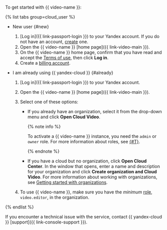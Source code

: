 To get started with {{ video-name }}:

{% list tabs group=cloud_user %}

- New user {#new}

  1. [Log in]({{ link-passport-login }}) to your Yandex account. If you do not have an account, [create](https://yandex.com/support/id/en/authorization/registration.html) one.
  1. Open the {{ video-name }} [home page]({{ link-video-main }}).
  1. On the {{ video-name }} home page, confirm that you have read and accept the [Terms of use](https://yandex.com/legal/cloud_termsofuse/?lang=en), then click **Log in**.
  1. Create a [billing account](../../billing/operations/create-new-account.md).

- I am already using {{ yandex-cloud }} {#already}

  1. [Log in]({{ link-passport-login }}) to your Yandex account.
  1. Open the {{ video-name }} [home page]({{ link-video-main }}).
  1. Select one of these options:

     * If you already have an organization, select it from the drop-down menu and click **Open Cloud Video**.

       {% note info %}

       To activate a {{ video-name }} instance, you need the `admin` or `owner` role. For more information about roles, see [{#T}](../../organization/security/index.md).

       {% endnote %}

     * If you have a cloud but no organization, click **Open Cloud Center**. In the window that opens, enter a name and description for your organization and click **Create organization and Cloud Video**. For more information about working with organizations, see [Getting started with organizations](../../organization/quickstart.md).
   1. To use {{ video-name }}, make sure you have the _minimum_ [role](../../video/security/index.md#video-editor), `video.editor`, in the organization.

{% endlist %}

If you encounter a technical issue with the service, contact {{ yandex-cloud }} [support]({{ link-console-support }}).
